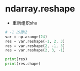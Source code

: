 &emsp;
# ndarray.reshape
- 重新组织shu

```py
# -1 的用法
var = np.arange(24)
res = var.reshape(-1, 2, 3)
res = var.reshape(2, -1, 3)
res = var.reshape(2, 3, -1)

print(res)
print(res.shape)
```